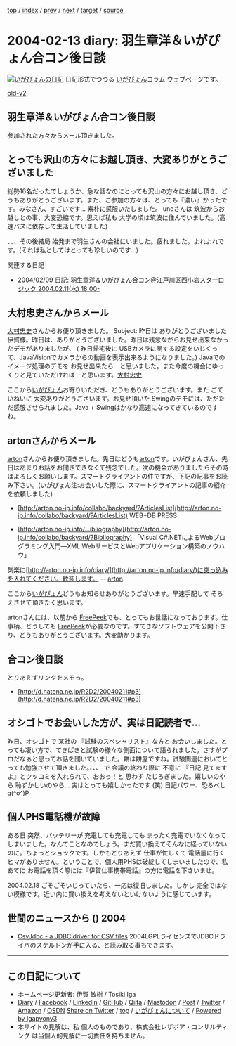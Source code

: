 [top](../index.html) 
 / [index](index.html) 
 / [prev](ig040212.html) 
 / [next](ig040217.html) 
 / [target](https://www.igapyon.jp/igapyon/diary/2004/ig040213.html) 
 / [source](https://github.com/igapyon/diary/blob/master/2004/ig040213.src.md) 

2004-02-13 diary: 羽生章洋＆いがぴょん合コン後日談
=====================================================================================================
[![いがぴょんの日記](https://www.igapyon.jp/igapyon/diary/images/iga202308_64.jpg "いがぴょん")](https://www.igapyon.jp/igapyon/diary/memo/memoigapyon.html) 日記形式でつづる [いがぴょん](https://www.igapyon.jp/igapyon/diary/memo/memoigapyon.html)コラム ウェブページです。

[old-v2](ig040213-orig.html)

## 羽生章洋＆いがぴょん合コン後日談

参加された方々からメール頂きました。


## とっても沢山の方々にお越し頂き、大変ありがとうございました

総勢16名だったでしょうか、急な話なのにとっても沢山の方々にお越し頂き、どうもありがとうございます。また、ご参加の方々は、とっても『濃い』かったです。みなさん、すごいです… 素朴に感服いたしました。
unoさんは 筑波からお越しとの事、大変恐縮です。思えば私も 大学の頃は筑波に住んでいました。(高速バスに依存して生活していました)

、、、その後結局 始発まで羽生さんの会社にいました。疲れました。よれよれです。(それは私としてはとっても珍しいのです…)

関連する日記

* [2004/02/09 日記: 羽生章洋＆いがぴょん合コン＠江戸川区西小岩スターロジック
  2004.02.11(水) 18:00-](ig040209.html)

## 大村忠史さんからメール

[大村忠史](http://www.cutt.co.jp/book/4-87783-052-9.html)さんからお便り頂きました。
Subject: 昨日は ありがとうございました伊賀様。昨日は、ありがとうございました。昨日は残念ながらお見せ出来なかったデモがありましたが、
( 昨日帰宅後に USBカメラに関する設定をいじくって、JavaVisionでカメラからの動画を表示出来るようになりました。)
Javaでのイメージ処理のデモを お見せ出来たら　と思いました。また今度の機会にゆっくりと見ていただければ　と思います。[大村忠史](http://www.cutt.co.jp/book/4-87783-052-9.html)

ここから[いがぴょん](https://www.igapyon.jp/igapyon/diary/memo/memoigapyon.html)お寄りいただき、どうもありがとうございます。また ごていねいに 大変ありがとうございます。お見せ頂いた Swingのデモには、ただただ感服させられました。Java + Swingはかなり高速になってきているのですね。

## artonさんからメール

[arton](http://arton.no-ip.info/diary/)さんからお便り頂きました。先日はどうも[arton](http://arton.no-ip.info/diary/)です。いがぴょんさん、先日はあまりお話をお聞きできなくて残念でした。次の機会がありましたらその時はよろしくお願いします。スマートクライアントの件ですが、下記の記事をお読み下さい。(いがぴょん注:お会いした際に、スマートクライアントの記事の紹介を依頼しました)

* [http://arton.no-ip.info/collabo/backyard/?ArticlesList](http://arton.no-ip.info/collabo/backyard/?ArticlesList)
  WEB+DB PRESS
  
* [http://arton.no-ip.info/...ibliography](http://arton.no-ip.info/collabo/backyard/?Bibliography)
  「Visual C#.NETによるWebプログラミング入門―XML WebサービスとWebアプリケーション構築のノウハウ」

気楽に[http://arton.no-ip.info/diary/](http://arton.no-ip.info/diary/)に突っ込みを入れてください。歓迎します。
-- [arton](http://arton.no-ip.info/diary/)

ここから[いがぴょん](https://www.igapyon.jp/igapyon/diary/memo/memoigapyon.html)どうもお知らせありがとうございます。早速手配して そろえさせて頂きたく思います。

artonさんには、以前から [FreePeek](http://www.vector.co.jp/soft/winnt/net/se125800.html)でも、とってもお世話になっております。仕事柄、どうしても [FreePeek](http://www.vector.co.jp/soft/winnt/net/se125800.html)が必要なのです。すてきなソフトウェアを公開下さり、どうもありがとうございます。大変助かります。

## 合コン後日談

とりあえずリンクをメモっ。

* [http://d.hatena.ne.jp/R2D2/20040211#p3](http://d.hatena.ne.jp/R2D2/20040211#p3)

## オシゴトでお会いした方が、実は日記読者で…

昨日、オシゴトで 某社の 『試験のスペシャリスト』な方と お会いしました。とっても凄い方で、てきぱきと試験の様々な側面について語られました。さすがプロだなぁと思ってお話を聞いていました。餅は餅屋ですね。試験関連においてとっても勉強させて頂きました。、、、 で 会議の終わり際に 不意に 『日記 見てますよ』とツッコミを入れられて、おおっ！と 思わず たじろぎました。嬉しいのやら 恥ずかしいのやら… 実はとっても嬉しかったです
(笑) 日記パワー、恐るべし q(^o^)P

## 個人PHS電話機が故障

ある日 突然、バッテリーが 充電しても充電しても まったく充電でいなくなってしまいました。なんてことなのでしょう。まだ買い換えてそんなに経っていないのに。ちょっとショックです。しかもとりあえず 仕事が忙しくて 電話屋に行くヒマがありません。ということで、個人用PHSは破綻してしまいましたので、私あてに お電話を頂く際には『伊賀仕事携帯電話』の方に電話を下さいませ。

2004.02.18 ごそごそいじっていたら、一応は復旧しました。しかし 完全ではない模様です。近い内に買い換えを考えないといけないように感じています。

## 世間のニュースから () 2004

* [CsvJdbc - a JDBC driver for CSV files](http://csvjdbc.sourceforge.net/)  2004LGPLライセンスでJDBCドライバのスケルトンが手に入る、と読み取る事もできます。


----------------------------------------------------------------------------------------------------

## この日記について

* ホームページ更新者: 伊賀 敏樹 / Tosiki Iga
* [Diary](https://www.igapyon.jp/igapyon/diary/) / [Facebook](https://www.facebook.com/igapyon) / [LinkedIn](https://www.linkedin.com/in/toshikiiga) / [GitHub](https://github.com/igapyon) / [Qiita](https://qiita.com/igapyon) / [Mastodon](https://social.vivaldi.net/@igapyon) / [Post](https://post.news/igapyon) / [Twitter](https://twitter.com/ToshikiIga) / [Amazon](https://www.amazon.co.jp/%E4%BC%8A%E8%B3%80-%E6%95%8F%E6%A8%B9/e/B004LTQWCQ) / [OSDN](https://ja.osdn.net/users/iga/)
[Share on Twitter](https://twitter.com/intent/tweet?hashtags=igapyon%2Cdiary%2C%E3%81%84%E3%81%8C%E3%81%B4%E3%82%87%E3%82%93&text=%E7%BE%BD%E7%94%9F%E7%AB%A0%E6%B4%8B%EF%BC%86%E3%81%84%E3%81%8C%E3%81%B4%E3%82%87%E3%82%93%E5%90%88%E3%82%B3%E3%83%B3%E5%BE%8C%E6%97%A5%E8%AB%87&url=https%3A%2F%2Fwww.igapyon.jp%2Figapyon%2Fdiary%2F2004%2Fig040213.html) / [top](../index.html) / [いがぴょんについて](https://www.igapyon.jp/igapyon/diary/memo/memoigapyon.html) / [Powered by Igapyonv3](https://github.com/igapyon/igapyonv3)
* 本サイトの見解は、私 個人のものであり、株式会社レザボア・コンサルティング は当個人的見解に一切責任を持ちません。 
